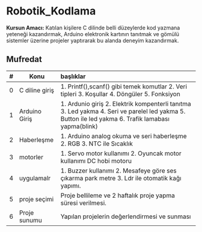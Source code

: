 # Robotik_Kodlama

**Kursun Amacı:** Katılan kişilere C dilinde belli düzeylerde kod yazmana yeteneği kazandırmak, Arduino elektronik kartının tanıtmak ve gömülü sistemler üzerine projeler yaptırarak bu alanda deneyim kazandırmak.

## Mufredat

| # | Konu           |                                                                      başlıklar                                                                     |
|:-:|----------------|:--------------------------------------------------------------------------------------------------------------------------------------------------|
| 0 | C diline giriş |                              1. Printf(),scanf() gibi temek komutlar 2. Veri tipleri 3. Koşullar 4. Döngüler 5. Fonksiyon                              |
| 1 | Arduino Giriş  | 1. Ardunio giriş 2. Elektrik kompenterli tanıtma 3. Led yakma 4. Seri ve parelel led yakma 5. Button ile led yakma 6. Trafik lamabası yapma(blink) |
| 2 | Haberleşme     | 1. Arduino analog okuma ve seri haberleşme 2. RGB 3. NTC ile Sıcaklık                                                                              |
| 3 | motorler       | 1. Servo motor kullanımı 2. Oyuncak motor kullanımı DC hobi motoru                                                                                 |
| 4 | uygulamalr     | 1. Buzzer kullanımı 2. Mesafeye göre ses çıkarma park metre 3. Ldr ile otomatik kağı yapımı.                                                       |
| 5 | proje seçimi   | Proje bellileme ve 2 haftalık proje yapma süresi verilmesi.                                                                                        |
| 6 | Proje sunumu   | Yapılan projelerin değerlendirmesi ve sunması                                                                                                      |
